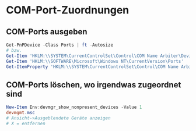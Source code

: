 # COM-Port-Zuordnungen

## COM-Ports ausgeben

```Powershell
Get-PnPDevice -Class Ports | ft -Autosize
# bzw.
Get-Item 'HKLM:\\SYSTEM\CurrentControlSet\Control\COM Name Arbiter\Devices'
Get-Item 'HKLM:\\SOFTWARE\Microsoft\Windows NT\CurrentVersion\Ports'
Get-ItemProperty 'HKLM:\\SYSTEM\CurrentControlSet\Control\COM Name Arbiter' -Name 'ComDB'
```

## COM-Ports löschen, wo irgendwas zugeordnet sind

```Powershell
New-Item Env:devmgr_show_nonpresent_devices -Value 1
devmgmt.msc
# Ansicht->Ausgeblendete Geräte anzeigen
# X = entfernen
```
